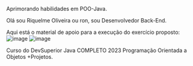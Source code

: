 Aprimorando habilidades em POO-Java.

Olá sou Riquelme Oliveira ou ron, sou Desenvolvedor Back-End. 

Aqui está o material de apoio para a execução do exercício proposto:
![image](https://user-images.githubusercontent.com/78798291/216991940-200626e9-6272-46cb-80cc-5786ddcf70d9.png)
![image](https://user-images.githubusercontent.com/78798291/216992060-01fd447b-98f9-4c6f-a807-08b116f18150.png)


Curso do DevSuperior Java COMPLETO 2023 Programação Orientada a Objetos +Projetos.
